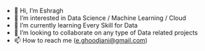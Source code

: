 - 👋 Hi, I’m Eshragh
- 👀 I’m interested in Data Science / Machine Learning / Cloud
- 🌱 I’m currently learning Every Skill for Data
- 💞️ I’m looking to collaborate on any type of Data related projects
- 📫 How to reach me (e.ghoodjani@gmail.com)

<!---
eshraghg/eshraghg is a ✨ special ✨ repository because its `README.md` (this file) appears on your GitHub profile.
You can click the Preview link to take a look at your changes.
--->
